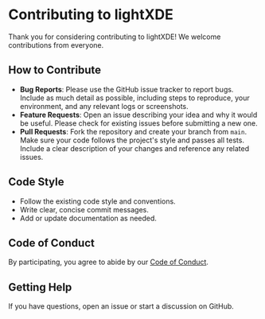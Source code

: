 # Contributing to lightXDE

Thank you for considering contributing to lightXDE! We welcome contributions from everyone.

## How to Contribute

- **Bug Reports**: Please use the GitHub issue tracker to report bugs. Include as much detail as possible, including steps to reproduce, your environment, and any relevant logs or screenshots.
- **Feature Requests**: Open an issue describing your idea and why it would be useful. Please check for existing issues before submitting a new one.
- **Pull Requests**: Fork the repository and create your branch from `main`. Make sure your code follows the project's style and passes all tests. Include a clear description of your changes and reference any related issues.

## Code Style

- Follow the existing code style and conventions.
- Write clear, concise commit messages.
- Add or update documentation as needed.

## Code of Conduct

By participating, you agree to abide by our [Code of Conduct](CODE_OF_CONDUCT.md).

## Getting Help

If you have questions, open an issue or start a discussion on GitHub. 
